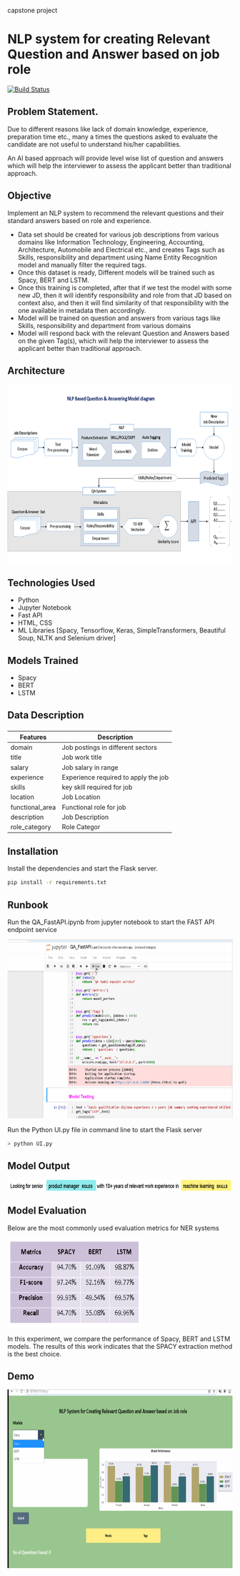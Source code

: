 capstone project


# NLP system for creating Relevant Question and Answer based on job role

[![Build Status](https://travis-ci.org/joemccann/dillinger.svg?branch=master)]()

## Problem Statement.

Due to different reasons like lack of domain knowledge, experience, preparation time etc., many a times the questions asked to evaluate the candidate are not useful to understand his/her capabilities.

An AI based approach will provide level wise list of question and answers which will help the interviewer to assess the applicant better than traditional approach.

## Objective
Implement an NLP system to recommend the relevant questions and their standard answers based on role and experience.
- Data set should be created for various job descriptions from various domains like Information Technology, Engineering, Accounting, Architecture, Automobile and Electrical etc., and creates Tags such as Skills, responsibility and department using Name Entity Recognition model and manually filter the required tags.
- Once this dataset is ready, Different models will be trained such as Spacy, BERT and LSTM.
- Once this training is completed, after that if we test the model with some new JD, then it will identify responsibility and role from that JD based on context also, and then it will find similarity of that responsibility with the one available in metadata then accordingly.
- Model will be trained on question and answers from various tags like Skills, responsibility and department from various domains
-  Model will respond back with the  relevant Question and Answers based on the given Tag(s), which will help the interviewer to assess the applicant better than traditional approach.


## Architecture

<img src="static/Architecture.png" width="700" height="400" />

## Technologies Used

- Python
- Jupyter Notebook
- Fast API
- HTML, CSS
- ML Libraries  [Spacy, Tensorflow, Keras,  SimpleTransformers, Beautiful Soup, NLTK and Selenium driver]

## Models Trained
- Spacy
- BERT
- LSTM

## Data Description

### 
| Features | Description |
| --- | --- |
| domain | Job postings in different sectors |
| title | Job work title |
| salary | Job salary in range |
| experience | Experience required to apply the job |
| skills | key skill required for job |
| location | Job Location |
| functional_area | Functional role for job |
| description | Job Description |
| role_category |  Role Categor |


## Installation

Install the dependencies and start the Flask server.

```sh
pip install -r requirements.txt
```

## Runbook

Run the QA_FastAPI.ipynb from jupyter notebook to start the  FAST API endpoint service

<img src="static/FastAPI.gif" width="700" height="400" />

 Run the Python UI.py file in command line to start the Flask server
```sh
> python UI.py
```

## Model Output

<img src="static/NER.png" width="600" height="25" />


## Model Evaluation

Below are the most commonly used evaluation metrics for NER systems

<img src="static/Peformance.PNG" width="300" height="200" />

In this experiment, we compare the performance of Spacy, BERT and LSTM models. The results of this work indicates that the SPACY extraction method is the best choice.

## Demo
<img src="static/Demo.gif" width="700" height="400" />
